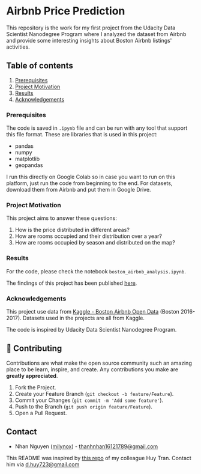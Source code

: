 # Airbnb Price Prediction

This repository is the work for my first project from the Udacity Data Scientist Nanodegree Program where I analyzed the dataset from Airbnb and provide some interesting insights about Boston Airbnb listings' activities.

## Table of contents

1. [Prerequisites](#prerequisites)
2. [Project Motivation](#motivation)
3. [Results](#results)
4. [Acknowledgements](#acknowledgements)

### Prerequisites <a name="prerequisites"></a>

The code is saved in `.ipynb` file and can be run with any tool that support this file format.
These are libraries that is used in this project:

- pandas
- numpy
- matplotlib
- geopandas

I run this directly on Google Colab so in case you want to run on this platform, just run the code from beginning to the end. For datasets, download them from Airbnb and put them in Google Drive.
### Project Motivation <a name="motivation"></a>

This project aims to answer these questions:

1. How is the price distributed in different areas? 
2. How are rooms occupied and their distribution over a year?
3. How are rooms occupied by season and distributed on the map?

### Results <a name="results"></a>

For the code, please check the notebook `boston_airbnb_analysis.ipynb`.

The findings of this project has been published [here](https://thienandnhan1.wordpress.com/2022/09/03/leverage-boston-airbnb-datasets-to-make-better-decisions-on-renting-in-boston-ma/).

### Acknowledgements <a name="acknowledgements"></a>

This project use data from [Kaggle - Boston Airbnb Open Data](https://www.kaggle.com/datasets/airbnb/boston) (Boston 2016-2017). Datasets used in the projects are all from Kaggle.

The code is inspired by Udacity Data Scientist Nanodegree Program.

## :hammer: Contributing

Contributions are what make the open source community such an amazing place to be learn, inspire, and create. Any contributions you make are **greatly appreciated**.

1. Fork the Project.
2. Create your Feature Branch (`git checkout -b feature/Feature`).
3. Commit your Changes (`git commit -m 'Add some feature'`).
4. Push to the Branch (`git push origin feature/Feature`).
5. Open a Pull Request.

## Contact

- Nhan Nguyen ([milynox](https://github.com/milynox)) - thanhnhan16121789@gmail.com

This README was inspired by [this repo](https://github.com/dhuy237/airbnb-price-prediction/) of my colleague Huy Tran. Contact him via d.huy723@gmail.com
